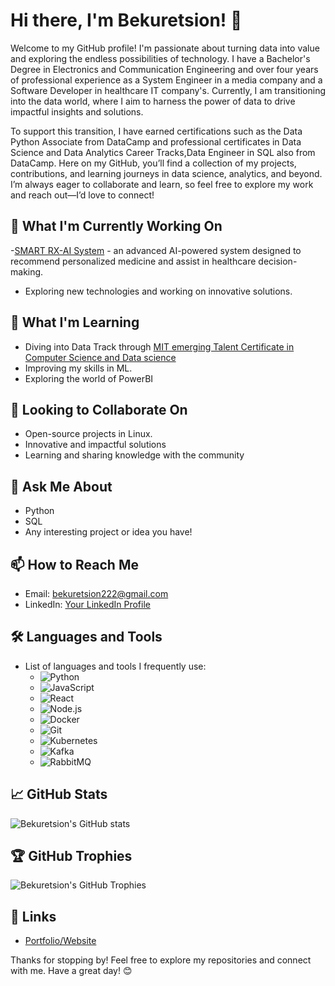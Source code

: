 # Hi there, I'm Bekuretsion! 👋

Welcome to my GitHub profile! I'm passionate about turning data into value and exploring the endless possibilities of technology. I have a Bachelor's Degree in Electronics and Communication Engineering and over four years of professional experience as a System Engineer in a media company and a Software Developer in healthcare IT company's. Currently, I am transitioning into the data world, where I aim to harness the power of data to drive impactful insights and solutions.

To support this transition, I have earned certifications such as the Data Python Associate from DataCamp and professional certificates in Data Science and Data Analytics Career Tracks,Data Engineer in SQL also from DataCamp. Here on my GitHub, you’ll find a collection of my projects, contributions, and learning journeys in data science, analytics, and beyond. I’m always eager to collaborate and learn, so feel free to explore my work and reach out—I’d love to connect!

## 🔭 What I'm Currently Working On
-[SMART RX-AI System](https://github.com/bekuretsion/SmartRx-AI-System ) - an advanced AI-powered system designed to recommend personalized medicine and assist in healthcare decision-making.
- Exploring new technologies and working on innovative solutions.

## 🌱 What I'm Learning
- Diving into Data Track through [MIT emerging Talent Certificate in Computer Science and Data science](https://emergingtalent.mit.edu/)
- Improving my skills in ML.
- Exploring the world of PowerBI

## 👯 Looking to Collaborate On
- Open-source projects in Linux.
- Innovative and impactful solutions
- Learning and sharing knowledge with the community

## 💬 Ask Me About
- Python
- SQL
- Any interesting project or idea you have!

## 📫 How to Reach Me
- Email: [bekuretsion222@gmail.com](mailto:bekuretsion222@gmail.com)
- LinkedIn: [Your LinkedIn Profile](lnkedin.com/in/bekure-g-t-65660ba4/)

## 🛠️ Languages and Tools
- List of languages and tools I frequently use:
  - ![Python](https://img.shields.io/badge/-Python-3776AB?style=flat-square&logo=python&logoColor=white)
  - ![JavaScript](https://img.shields.io/badge/-JavaScript-F7DF1E?style=flat-square&logo=javascript&logoColor=black)
  - ![React](https://img.shields.io/badge/-React-61DAFB?style=flat-square&logo=react&logoColor=black)
  - ![Node.js](https://img.shields.io/badge/-Node.js-339933?style=flat-square&logo=nodedotjs&logoColor=white)
  - ![Docker](https://img.shields.io/badge/-Docker-2496ED?style=flat-square&logo=docker&logoColor=white)
  - ![Git](https://img.shields.io/badge/-Git-F05032?style=flat-square&logo=git&logoColor=white)
  - ![Kubernetes](https://img.shields.io/badge/-Kubernetes-F05032?style=flat-square&logo=git&logoColor=white)
  - ![Kafka](https://img.shields.io/badge/-kafka-F05032?style=flat-square&logo=git&logoColor=white)
  - ![RabbitMQ](https://img.shields.io/badge/-RabbitMQ-F05032?style=flat-square&logo=git&logoColor=white)

## 📈 GitHub Stats
![Bekuretsion's GitHub stats](https://github-readme-stats.vercel.app/api?username=bekuretsion&show_icons=true&theme=radical)

## 🏆 GitHub Trophies
![Bekuretsion's GitHub Trophies](https://github-profile-trophy.vercel.app/?username=bekuretsion&theme=dracula)

## 🔗 Links
- [Portfolio/Website](https://portifolio-bekure.netlify.app/)

Thanks for stopping by! Feel free to explore my repositories and connect with me. Have a great day! 😊
